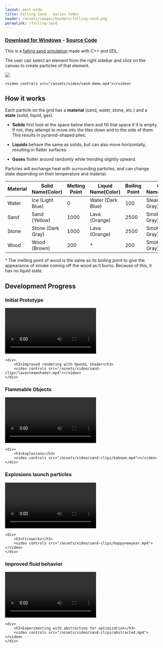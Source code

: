 ```yaml
---
layout: post-wide
title: Falling Sand - Darien Yoder
header: /assets/images/headers/falling-sand.png
permalink: /falling-sand
---
```


### <a href="/releases/FallingSand.zip" download>Download for Windows</a> - [Source Code](https://github.com/darienyoder/sandbox)

This is a [falling sand simulation](https://en.wikipedia.org/wiki/Falling-sand_game) made with C++ and SDL.

The user can select an element from the right sidebar and click on the canvas to create particles of that element.

<div class="row-2">
    <img src="https://github.com/darienyoder/sandbox/assets/116597751/20c37825-f73b-4929-bd1a-9a0e200e388c">

    <video controls src="/assets/video/sand-demo.mp4"></video>
</div>

## How it works

Each particle on the grid has a <strong>material</strong> (sand, water, stone, etc.) and a **state** (solid, liquid, gas).

- **Solids** first look at the space below them and fill that space if it is empty.
If not, they attempt to move into the tiles down and to the side of them.
This results in pyramid-shaped piles.

- **Liquids** behave the same as solids, but can also move horizontally, resulting in flatter surfaces.

- **Gases** flutter around randomly while trending slightly upward.

Particles will exchange heat with surrounding particles, and can change state depending on their temperature and material.

| Material | Solid<br>Name(Color) | Melting Point | Liquid<br>Name(Color) | Boiling Point | Gas<br>Name(Color) |
|---|---|---|---|---|---|
| Water | Ice (Light Blue) | 0 | Water (Dark Blue) | 100 | Steam (Light Gray) |
| Sand | Sand (Yellow) | 1000 | Lava (Orange) | 2500 | Smoke (Dark Gray) |
| Stone | Stone (Dark Gray) | 1000 | Lava (Orange) | 2500 | Smoke (Dark Gray) |
| Wood | Wood (Brown) | 200 | * | 200 | Smoke (Dark Gray) |

\* The melting point of wood is the same as its boiling point to give the appearance of smoke coming off the wood as it burns. Because of this, it has no liquid state.

## Development Progress

<div class="row-2">
    <div>
        <h3>Initial Prototype</h3>
        <video controls src="/assets/video/sand-clips/sand_day_0.mp4"></video>
    </div>

    <div>
        <h3>Improved rendering with OpenGL shader</h3>
        <video controls src="/assets/video/sand-clips/lavasteamshader.mp4"></video>
    </div>
</div>

<div class="row-2">
    <div>
        <h3>Flammable Objects</h3>
        <video controls src="/assets/video/sand-clips/let-it-burn.mp4"></video>
    </div>

    <div>
        <h3>Explosions</h3>
        <video controls src="/assets/video/sand-clips/kaboom.mp4"></video>
    </div>
</div>


<div class="row-2">
    <div>
        <h3>Explosions launch particles</h3>
        <video controls src="/assets/video/sand-clips/flyingsand.mp4"></video>
    </div>

    <div>
        <h3>Fireworks</h3>
        <video controls src="/assets/video/sand-clips/happynewyear.mp4"></video>
    </div>
</div>

<div class="row-2">
    <div>
        <h3>Improved fluid behavior</h3>
        <video controls src="/assets/video/sand-clips/splash.mp4"></video>
    </div>

    <div>
        <h3>Experimenting with abstraction for optimization</h3>
        <video controls src="/assets/video/sand-clips/abstracted.mp4"></video>
    </div>
</div>
